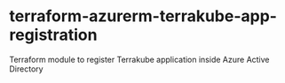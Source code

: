 # terraform-azurerm-terrakube-app-registration
Terraform module to register Terrakube application inside Azure Active Directory
